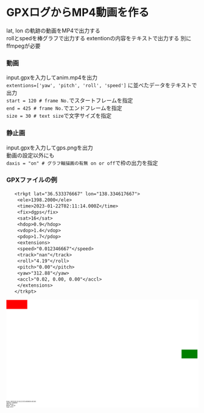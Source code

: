 # GPXログからMP4動画を作る

lat, lon の軌跡の動画をMP4で出力する  
rollとspedを棒グラフで出力する
extentionの内容をテキストで出力する
別にffmpegが必要  

### 動画
input.gpxを入力してanim.mp4を出力  
`extentions=['yaw', 'pitch', 'roll', 'speed']` に並べたデータをテキストで出力  
`start = 120 # frame No.`でスタートフレームを指定  
`end = 425 # frame No.`でエンドフレームを指定  
`size = 30 # text size`で文字サイズを指定  

### 静止画
input.gpxを入力してgps.pngを出力  
動画の設定以外にも  
`daxis = "on" # グラフ軸描画の有無 on or off`で枠の出力を指定  

### GPXファイルの例

```
   <trkpt lat="36.533376667" lon="138.334617667">
    <ele>1398.2000</ele>
    <time>2023-01-22T02:11:14.000Z</time>
    <fix>dgps</fix>
    <sat>16</sat>
    <hdop>0.9</hdop>
    <vdop>1.4</vdop>
    <pdop>1.7</pdop>
    <extensions>
    <speed>"0.012346667"</speed>
    <track>"nan"</track>
    <roll>"4.19"</roll>
    <pitch>"0.00"</pitch>
    <yaw>"312.88"</yaw>
    <accl>"0.02, 0.00, 0.00"</accl>
    </extensions>
   </trkpt>
```

![](anim.gif)